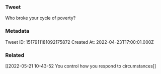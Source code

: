 ### Tweet
Who broke your cycle of poverty?

### Metadata
Tweet ID: 1517911181092175872
Created At: 2022-04-23T17:00:01.000Z

### Related
[[2022-05-21 10-43-52 You control how you respond to circumstances]]

